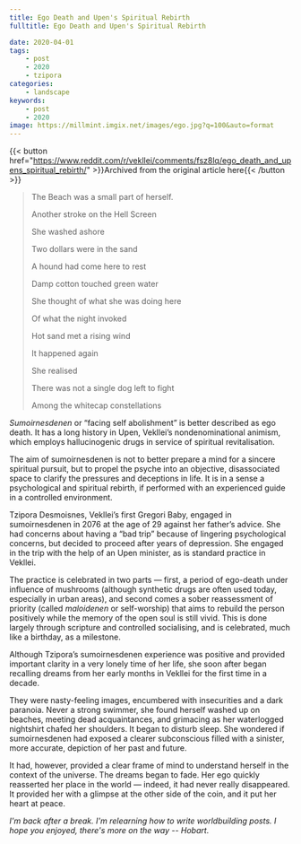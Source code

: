 ```yaml
---
title: Ego Death and Upen's Spiritual Rebirth
fulltitle: Ego Death and Upen's Spiritual Rebirth

date: 2020-04-01
tags:
    - post
    - 2020
    - tzipora
categories:
    - landscape
keywords:
    - post
    - 2020
image: https://millmint.imgix.net/images/ego.jpg?q=100&auto=format
---
```

{{< button href="https://www.reddit.com/r/vekllei/comments/fsz8lq/ego_death_and_upens_spiritual_rebirth/" >}}Archived from the original article here{{< /button >}}

>The Beach was a small part of herself.
>
>Another stroke on the Hell Screen
>
>She washed ashore
>
>Two dollars were in the sand
>
>A hound had come here to rest
>
>Damp cotton touched green water
>
>She thought of what she was doing here
>
>Of what the night invoked
>
>Hot sand met a rising wind
>
>It happened again
>
>She realised
>
>There was not a single dog left to fight
>
>Among the whitecap constellations

*Sumoirnesdenen* or “facing self abolishment” is better described as ego death. It has a long history in Upen, Vekllei’s nondenominational animism, which employs hallucinogenic drugs in service of spiritual revitalisation.

The aim of sumoirnesdenen is not to better prepare a mind for a sincere spiritual pursuit, but to propel the psyche into an objective, disassociated space to clarify the pressures and deceptions in life. It is in a sense a psychological and spiritual rebirth, if performed with an experienced guide in a controlled environment.

Tzipora Desmoisnes, Vekllei’s first Gregori Baby, engaged in sumoirnesdenen in 2076 at the age of 29 against her father’s advice. She had concerns about having a “bad trip” because of lingering psychological concerns, but decided to proceed after years of depression. She engaged in the trip with the help of an Upen minister, as is standard practice in Vekllei.

The practice is celebrated in two parts — first, a period of ego-death under influence of mushrooms (although synthetic drugs are often used today, especially in urban areas), and second comes a sober reassessment of priority (called *maloidenen* or self-worship) that aims to rebuild the person positively while the memory of the open soul is still vivid. This is done largely through scripture and controlled socialising, and is celebrated, much like a birthday, as a milestone.

Although Tzipora’s sumoirnesdenen experience was positive and provided important clarity in a very lonely time of her life, she soon after began recalling dreams from her early months in Vekllei for the first time in a decade.

They were nasty-feeling images, encumbered with insecurities and a dark paranoia. Never a strong swimmer, she found herself washed up on beaches, meeting dead acquaintances, and grimacing as her waterlogged nightshirt chafed her shoulders. It began to disturb sleep. She wondered if sumoirnesdenen had exposed a clearer subconscious filled with a sinister, more accurate, depiction of her past and future.

It had, however, provided a clear frame of mind to understand herself in the context of the universe. The dreams began to fade. Her ego quickly reasserted her place in the world — indeed, it had never really disappeared. It provided her with a glimpse at the other side of the coin, and it put her heart at peace.

*I'm back after a break. I'm relearning how to write worldbuilding posts. I hope you enjoyed, there's more on the way  -- Hobart.*
